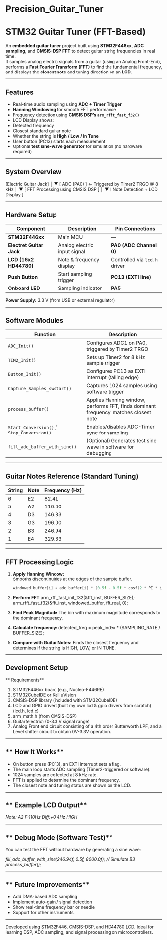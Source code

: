 # Precision_Guitar_Tuner
#  STM32 Guitar Tuner (FFT-Based)

An **embedded guitar tuner** project built using **STM32F446xx**, **ADC sampling**, and **CMSIS-DSP FFT** to detect guitar string frequencies in real time.  
It samples analog electric signals from a guitar (using an Analog Front-End), performs a **Fast Fourier Transform (FFT)** to find the fundamental frequency, and displays the **closest note** and tuning direction on an **LCD**.

---

##  Features

- Real-time audio sampling using **ADC + Timer Trigger**  
- **Hanning Windowing** for smooth FFT performance  
- Frequency detection using **CMSIS DSP’s `arm_rfft_fast_f32()`**  
- LCD Display shows:
- Detected frequency  
- Closest standard guitar note  
- Whether the string is **High / Low / In Tune**  
- User button (PC13) starts each measurement  
- Optional **test sine-wave generator** for simulation (no hardware required)

---

##  System Overview
[Electric Guitar Jack]
│
▼
[ ADC (PA0) ] ← Triggered by Timer2 TRGO @ 8 kHz
│
▼
[ FFT Processing using CMSIS DSP ]
│
▼
[ Note Detection + LCD Display ]


---

##  Hardware Setup

| Component | Description | Pin Connections |
|------------|--------------|-----------------|
| **STM32F446xx** | Main MCU | — |
| **Electret Guitar Jack** | Analog electric input signal | **PA0 (ADC Channel 0)** |
| **LCD (16x2 HD44780)** | Note & frequency display | Controlled via `lcd.h` driver |
| **Push Button** | Start sampling trigger | **PC13 (EXTI line)** |
| **Onboard LED** | Sampling indicator | **PA5** |

**Power Supply:** 3.3 V (from USB or external regulator)

---

##  Software Modules

| Function | Description |
|-----------|-------------|
| `ADC_Init()` | Configures ADC1 on PA0, triggered by Timer2 TRGO |
| `TIM2_Init()` | Sets up Timer2 for 8 kHz sample trigger |
| `Button_Init()` | Configures PC13 as EXTI interrupt (falling edge) |
| `Capture_Samples_swstart()` | Captures 1024 samples using software trigger |
| `process_buffer()` | Applies Hanning window, performs FFT, finds dominant frequency, matches closest note |
| `Start_Conversion()` / `Stop_Conversion()` | Enables/disables ADC-Timer sync for sampling |
| `fill_adc_buffer_with_sine()` | (Optional) Generates test sine wave in software for debugging |

---

##  Guitar Notes Reference (Standard Tuning)

| String | Note | Frequency (Hz) |
|---------|------|----------------|
| 6 | E2 | 82.41 |
| 5 | A2 | 110.00 |
| 4 | D3 | 146.83 |
| 3 | G3 | 196.00 |
| 2 | B3 | 246.94 |
| 1 | E4 | 329.63 |

---

##  FFT Processing Logic

1. **Apply Hanning Window:**  
   Smooths discontinuities at the edges of the sample buffer.
   ```c
   windowed_buffer[i] = adc_buffer[i] * (0.5f - 0.5f * cosf(2 * PI * i / (BUFFER_SIZE - 1)));

2. **Perform FFT**
   arm_rfft_fast_init_f32(&fft_inst, BUFFER_SIZE);
   arm_rfft_fast_f32(&fft_inst, windowed_buffer, fft_real, 0);


3. **Find Peak Magnitude**
   The bin with maximum magnitude corresponds to the dominant frequency.
   
4. **Calculate frequency:**
   detected_freq = peak_index * (SAMPLING_RATE / BUFFER_SIZE);

5. **Compare with Guitar Notes:**
   Finds the closest frequency and determines if the string is HIGH, LOW, or IN TUNE.

---

##  Development Setup
** Requirements**

1. STM32F446xx board (e.g., Nucleo-F446RE)
2. STM32CubeIDE or Keil uVision
3. CMSIS-DSP library (included with STM32CubeIDE)
4. LCD and GPIO drivers(built my own lcd & gpio drivers from scratch)(lcd.h, lcd.c)
5. arm_math.h (from CMSIS-DSP)
6. Guitar(electric) (0-3.3 V signal range)
7. Analog Front end circuit consisting of a 4th order Butterworth LPF, and a Level shifter circuit to obtain 0V-3.3V operation.

---

## ** How It Works**

- On button press (PC13), an EXTI interrupt sets a flag.
- The main loop starts ADC sampling (Timer2-triggered or software).
- 1024 samples are collected at 8 kHz rate.
- FFT is applied to determine the dominant frequency.
- The closest note and tuning status are shown on the LCD.

---

## ** Example LCD Output**
*Note: A2  F:110Hz*
*Diff:+0.4Hz HIGH*

---

## ** Debug Mode (Software Test)**

You can test the FFT without hardware by generating a sine wave:

*fill_adc_buffer_with_sine(246.94f, 0.5f, 8000.0f); // Simulate B3*
*process_buffer();*

---

## ** Future Improvements**

- Add DMA-based ADC sampling
- Implement auto-gain / signal detection
- Show real-time frequency bar or needle
- Support for other instruments

---

Developed using STM32F446, CMSIS-DSP, and HD44780 LCD.
Ideal for learning DSP, ADC sampling, and signal processing on microcontrollers.

